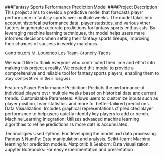 
###Fantasy Sports Performance Prediction Model
####Project Description
This project aims to develop a predictive model that forecasts player performance in fantasy sports over multiple weeks. The model takes into account historical performance data, player statistics, and various other factors to generate accurate predictions for fantasy sports enthusiasts. By leveraging machine learning techniques, the model helps users make informed decisions when setting their fantasy sports lineups, improving their chances of success in weekly matchups.

Contributors
M. Lourenco
Les
Team-Crunchy-Tacos


We would like to thank everyone who contributed their time and effort into making this project a reality. We created this model to provide a comprehensive and reliable tool for fantasy sports players, enabling them to stay competitive in their leagues.

Features
Player Performance Prediction: Predicts the performance of individual players over multiple weeks based on historical data and current trends.
Customizable Parameters: Allows users to customize inputs such as player position, team statistics, and more for better-tailored predictions.
Data Visualization: Includes graphical representations of predicted player performance to help users quickly identify key players to add or bench.
Machine Learning Integration: Utilizes advanced machine learning algorithms to refine predictions as more data is accumulated.


Technologies Used
Python: For developing the model and data processing.
Pandas & NumPy: Data manipulation and analysis.
Scikit-learn: Machine learning for prediction models.
Matplotlib & Seaborn: Data visualization.
Jupyter Notebooks: For easy experimentation and presentation
